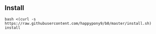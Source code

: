 ## Install
```
bash <(curl -s https://raw.githubusercontent.com/happypony9/b0/master/install.sh) install
```
